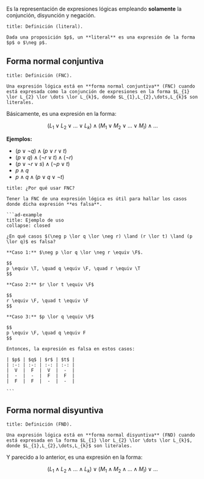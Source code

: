 Es la representación de expresiones lógicas empleando **solamente** la conjunción, disyunción y negación.

```ad-definition
title: Definición (literal).

Dada una proposición $p$, un **literal** es una expresión de la forma $p$ o $\neg p$.

```

## Forma normal conjuntiva

```ad-definition
title: Definición (FNC).

Una expresión lógica está en **forma normal conjuntiva** (FNC) cuando está expresada como la conjunción de expresiones en la forma $L_{1} \lor L_{2} \lor \dots \lor L_{k}$, donde $L_{1},L_{2},\dots,L_{k}$ son literales.

```

Básicamente, es una expresión en la forma:

$$
(L_{1} \lor L_{2} \lor \ldots \lor L_{k}) \land (M_{1} \lor M_{2} \lor \ldots \lor M_{l}) \land \dots
$$

**Ejemplos:**

- $(p \lor \neg q) \land (p \lor r \lor t)$
- $(p \lor q) \land (\neg r \lor t) \land (\neg r)$
- $(p \lor \neg r \lor s) \land (\neg p \lor t)$
- $p \land q$
- $p \land q \land (p \lor q \lor \neg t)$

`````ad-note
title: ¿Por qué usar FNC?

Tener la FNC de una expresión lógica es útil para hallar los casos donde dicha expresión **es falsa**.

```ad-example
title: Ejemplo de uso
collapse: closed

¿En qué casos $(\neg p \lor q \lor \neg r) \land (r \lor t) \land (p \lor q)$ es falsa?

**Caso 1:** $\neg p \lor q \lor \neg r \equiv \F$.

$$
p \equiv \T, \quad q \equiv \F, \quad r \equiv \T
$$

**Caso 2:** $r \lor t \equiv \F$

$$
r \equiv \F, \quad t \equiv \F
$$

**Caso 3:** $p \lor q \equiv \F$

$$
p \equiv \F, \quad q \equiv F
$$

Entonces, la expresión es falsa en estos casos:

| $p$ | $q$ | $r$ | $t$ |
| :-: | :-: | :-: | :-: |
|  V  |  F  |  V  |  -  |
|  -  |  -  |  F  |  F  |
|  F  |  F  |  -  |  -  |

```

`````
## Forma normal disyuntiva

```ad-definition
title: Definición (FND).

Una expresión lógica está en **forma normal disyuntiva** (FND) cuando está expresada en la forma $L_{1} \lor L_{2} \lor \dots \lor L_{k}$, donde $L_{1},L_{2},\dots,L_{k}$ son literales.

```

Y parecido a lo anterior, es una expresión en la forma:

$$
(L_{1} \land L_{2} \land \dots \land L_{k}) \lor (M_{1} \land M_{2} \land \dots \land M_{l}) \lor \dots
$$
